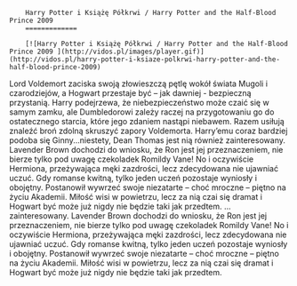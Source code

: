 
        Harry Potter i Książę Półkrwi / Harry Potter and the Half-Blood Prince 2009 
        =============
        
        [![Harry Potter i Książę Półkrwi / Harry Potter and the Half-Blood Prince 2009 ](http://vidos.pl/images/player.gif)](http://vidos.pl/harry-potter-i-ksiaze-polkrwi-harry-potter-and-the-half-blood-prince-2009)
        
        
 Lord Voldemort zaciska swoją złowieszczą pętlę wokół świata Mugoli i czarodziejów, a Hogwart przestaje być – jak dawniej - bezpieczną przystanią. Harry podejrzewa, że niebezpieczeństwo może czaić się w samym zamku, ale Dumbledorowi zależy raczej na przygotowaniu go do ostatecznego starcia, które jego zdaniem nastąpi niebawem. Razem usiłują znaleźć broń zdolną skruszyć zapory Voldemorta. Harry’emu coraz bardziej podoba się Ginny...niestety, Dean Thomas jest nią również zainteresowany. Lavender Brown dochodzi do wniosku, że Ron jest jej przeznaczeniem, nie bierze tylko pod uwagę czekoladek Romildy Vane! No i oczywiście Hermiona, przeżywająca męki zazdrości, lecz zdecydowana nie ujawniać uczuć. Gdy romanse kwitną, tylko jeden uczeń pozostaje wyniosły i obojętny. Postanowił wywrzeć swoje niezatarte – choć mroczne – piętno na życiu Akademii. Miłość wisi w powietrzu, lecz za nią czai się dramat i Hogwart być może już nigdy nie będzie taki jak przedtem.  ... zainteresowany. Lavender Brown dochodzi do wniosku, że Ron jest jej przeznaczeniem, nie bierze tylko pod uwagę czekoladek Romildy Vane! No i oczywiście Hermiona, przeżywająca męki zazdrości, lecz zdecydowana nie ujawniać uczuć. Gdy romanse kwitną, tylko jeden uczeń pozostaje wyniosły i obojętny. Postanowił wywrzeć swoje niezatarte – choć mroczne – piętno na życiu Akademii. Miłość wisi w powietrzu, lecz za nią czai się dramat i Hogwart być może już nigdy nie będzie taki jak przedtem.
    